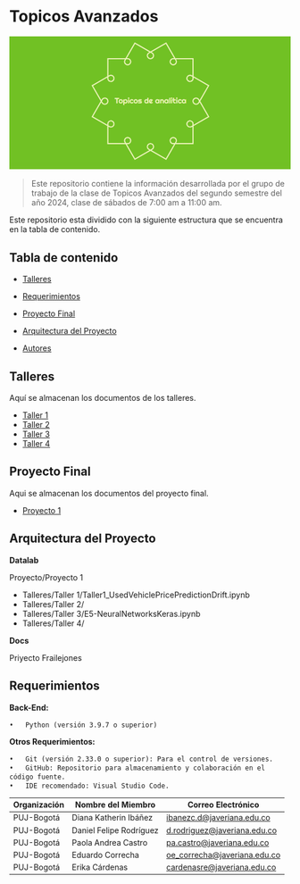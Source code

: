 # Topicos Avanzados

![logo](images/log.png)

>Este repositorio contiene la información desarrollada por el grupo de trabajo de la clase de Topicos Avanzados del segundo semestre del año 2024, clase de sábados de 7:00 am a 11:00 am.

Este repositorio esta dividido con la siguiente estructura que se encuentra en la tabla de contenido.

## Tabla de contenido

* [Talleres](#talleres) 

* [Requerimientos](#requerimientos)
  
* [Proyecto Final](#proyecto_final) 

* [Arquitectura del Proyecto](#arquitectura_del_proyecto) 

* [Autores](#autores)

## Talleres
Aquí se almacenan los documentos de los talleres.
* [Taller 1](https://github.com/daferocu/Topicos-Avanzados/tree/main/datalab/Talleres/Taller%201)
* [Taller 2](https://github.com/daferocu/Topicos-Avanzados/tree/main/datalab/Talleres/Taller%202)
* [Taller 3](https://github.com/daferocu/Topicos-Avanzados/tree/main/datalab/Talleres/Taller%203)
* [Taller 4](https://github.com/daferocu/Topicos-Avanzados/tree/main/datalab/Talleres/Taller%204)

## Proyecto Final
Aqui se almacenan los documentos del proyecto final.
* [Proyecto 1](https://github.com/daferocu/Topicos-Avanzados/tree/main/datalab/Proyecto%201)

## Arquitectura del Proyecto
**Datalab**

Proyecto/Proyecto 1

* Talleres/Taller 1/Taller1_UsedVehiclePricePredictionDrift.ipynb
* Talleres/Taller 2/
* Talleres/Taller 3/E5-NeuralNetworksKeras.ipynb
* Talleres/Taller 4/

**Docs**

Priyecto Frailejones

## Requerimientos

**Back-End:**

	•	Python (versión 3.9.7 o superior)

**Otros Requerimientos:**

	•	Git (versión 2.33.0 o superior): Para el control de versiones.
	•	GitHub: Repositorio para almacenamiento y colaboración en el código fuente.
	•	IDE recomendado: Visual Studio Code.

 | Organización  | Nombre del Miembro                     | Correo Electrónico            |
|---------------|----------------------------------------|-------------------------------|
| PUJ-Bogotá    | Diana Katherin Ibáñez  | ibanezc.d@javeriana.edu.co    |
| PUJ-Bogotá    | Daniel Felipe Rodríguez  | d.rodriguez@javeriana.edu.co |
| PUJ-Bogotá    | Paola Andrea Castro   | pa.castro@javeriana.edu.co    |
| PUJ-Bogotá    | Eduardo Correcha        | oe_correcha@javeriana.edu.co  |
| PUJ-Bogotá    | Erika Cárdenas     | cardenasre@javeriana.edu.co  |
